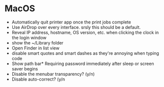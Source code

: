 # MacOS

* Automatically quit printer app once the print jobs complete
* Use AirDrop over every interface. srsly this should be a default.
* Reveal IP address, hostname, OS version, etc. when clicking the clock in the login window
* show the ~/Library folder
* Open Finder in list view
* disable smart quotes and smart dashes as they're annoying when typing code
* Show path bar* Requiring password immediately after sleep or screen saver begins
* Disable the menubar transparency? (y/n)
* Disable auto-correct? (y/n
